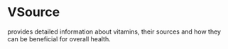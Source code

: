 # VSource
provides detailed information about vitamins, their sources and how they can be beneficial for overall health.
